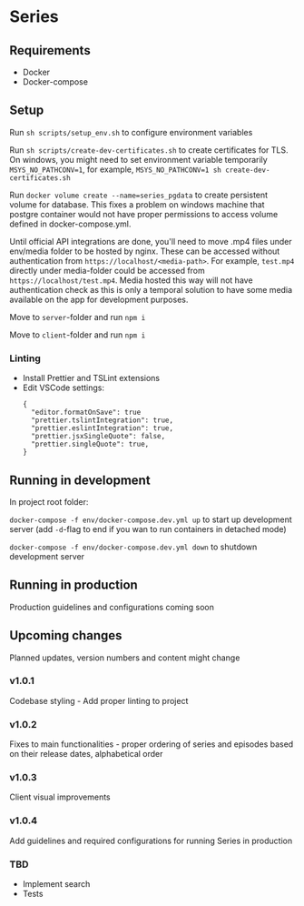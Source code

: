 # Series

## Requirements

- Docker
- Docker-compose

## Setup

Run `sh scripts/setup_env.sh` to configure environment variables

Run `sh scripts/create-dev-certificates.sh` to create certificates for TLS. On windows, you might need to set environment variable temporarily `MSYS_NO_PATHCONV=1`, for example, `MSYS_NO_PATHCONV=1 sh create-dev-certificates.sh`

Run `docker volume create --name=series_pgdata` to create persistent volume for database. This fixes a problem on windows machine that postgre container would not have proper permissions to access volume defined in docker-compose.yml.

Until official API integrations are done, you'll need to move .mp4 files under env/media folder to be hosted by nginx. These can be accessed without authentication from `https://localhost/<media-path>`. For example, `test.mp4` directly under media-folder could be accessed from `https://localhost/test.mp4`. Media hosted this way will not have authentication check as this is only a temporal solution to have some media available on the app for development purposes.

Move to `server`-folder and run `npm i`

Move to `client`-folder and run `npm i`

### Linting

- Install Prettier and TSLint extensions
- Edit VSCode settings:
  ```
  {
    "editor.formatOnSave": true
    "prettier.tslintIntegration": true,
    "prettier.eslintIntegration": true,
    "prettier.jsxSingleQuote": false,
    "prettier.singleQuote": true,
  }
  ```

## Running in development

In project root folder:

`docker-compose -f env/docker-compose.dev.yml up` to start up development server (add `-d`-flag to end if you wan to run containers in detached mode)

`docker-compose -f env/docker-compose.dev.yml down` to shutdown development server

## Running in production

Production guidelines and configurations coming soon

## Upcoming changes

Planned updates, version numbers and content might change

### v1.0.1

Codebase styling - Add proper linting to project

### v1.0.2

Fixes to main functionalities - proper ordering of series and episodes based on their release dates, alphabetical order

### v1.0.3

Client visual improvements

### v1.0.4

Add guidelines and required configurations for running Series in production

### TBD

- Implement search
- Tests
